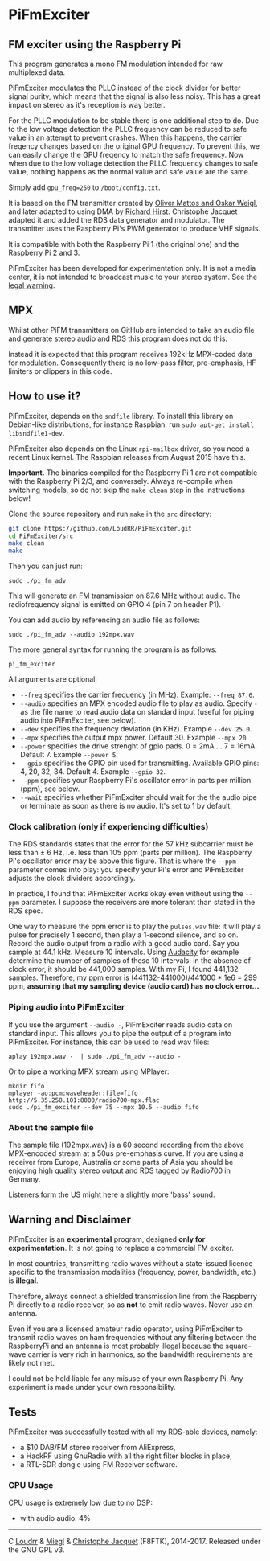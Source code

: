 PiFmExciter
=========


## FM exciter using the Raspberry Pi

This program generates a mono FM modulation intended for raw multiplexed data.

PiFmExciter modulates the PLLC instead of the clock divider for better signal purity, which means that the signal is also less noisy. This has a great impact on stereo as it's reception is way better.

For the PLLC modulation to be stable there is one additional step to do. Due to the low voltage detection the PLLC frequency can be reduced to safe value in an attempt to prevent crashes. When this happens, the carrier freqency changes based on the original GPU frequency.
To prevent this, we can easily change the GPU freqency to match the safe frequency. Now when due to the low voltage detection the PLLC frequency changes to safe value, nothing happens as the normal value and safe value are the same.

Simply add `gpu_freq=250` to `/boot/config.txt`.

It is based on the FM transmitter created by [Oliver Mattos and Oskar Weigl](http://www.icrobotics.co.uk/wiki/index.php/Turning_the_Raspberry_Pi_Into_an_FM_Transmitter), and later adapted to using DMA by [Richard Hirst](https://github.com/richardghirst). Christophe Jacquet adapted it and added the RDS data generator and modulator. The transmitter uses the Raspberry Pi's PWM generator to produce VHF signals.

It is compatible with both the Raspberry Pi 1 (the original one) and the Raspberry Pi 2 and 3.

PiFmExciter has been developed for experimentation only. It is not a media center, it is not intended to broadcast music to your stereo system. See the [legal warning](#warning-and-disclaimer).

## MPX

Whilst other PiFM transmitters on GitHub are intended to take an audio file and generate stereo audio and RDS this program does not do this.

Instead it is expected that this program receives 192kHz MPX-coded data for modulation.  Consequently there is no low-pass filter, pre-emphasis, HF limiters or clippers in this code.

## How to use it?

PiFmExciter, depends on the `sndfile` library. To install this library on Debian-like distributions, for instance Raspbian, run `sudo apt-get install libsndfile1-dev`.

PiFmExciter also depends on the Linux `rpi-mailbox` driver, so you need a recent Linux kernel. The Raspbian releases from August 2015 have this.

**Important.** The binaries compiled for the Raspberry Pi 1 are not compatible with the Raspberry Pi 2/3, and conversely. Always re-compile when switching models, so do not skip the `make clean` step in the instructions below!

Clone the source repository and run `make` in the `src` directory:

```bash
git clone https://github.com/LoudRR/PiFmExciter.git
cd PiFmExciter/src
make clean
make
```

Then you can just run:

```
sudo ./pi_fm_adv
```

This will generate an FM transmission on 87.6 MHz without audio. The radiofrequency signal is emitted on GPIO 4 (pin 7 on header P1).


You can add audio by referencing an audio file as follows:

```
sudo ./pi_fm_adv --audio 192mpx.wav
```

The more general syntax for running the program is as follows:

```
pi_fm_exciter
```

All arguments are optional:

* `--freq` specifies the carrier frequency (in MHz). Example: `--freq 87.6`.
* `--audio` specifies an MPX encoded audio file to play as audio. Specify `-` as the file name to read audio data on standard input (useful for piping audio into PiFmExciter, see below).
* `--dev` specifies the frequency deviation (in KHz). Example `--dev 25.0`.
* `--mpx` specifies the output mpx power. Default 30. Example `--mpx 20`.
* `--power` specifies the drive strenght of gpio pads. 0 = 2mA ... 7 = 16mA. Default 7. Example `--power 5`.
* `--gpio` specifies the GPIO pin used for transmitting. Available GPIO pins: 4, 20, 32, 34. Default 4. Example `--gpio 32`.
* `--ppm` specifies your Raspberry Pi's oscillator error in parts per million (ppm), see below.
* `--wait` specifies whether PiFmExciter should wait for the the audio pipe or terminate as soon as there is no audio. It's set to 1 by default. 

### Clock calibration (only if experiencing difficulties)

The RDS standards states that the error for the 57 kHz subcarrier must be less than ± 6 Hz, i.e. less than 105 ppm (parts per million). The Raspberry Pi's oscillator error may be above this figure. That is where the `--ppm` parameter comes into play: you specify your Pi's error and PiFmExciter adjusts the clock dividers accordingly.

In practice, I found that PiFmExciter works okay even without using the `--ppm` parameter. I suppose the receivers are more tolerant than stated in the RDS spec.

One way to measure the ppm error is to play the `pulses.wav` file: it will play a pulse for precisely 1 second, then play a 1-second silence, and so on. Record the audio output from a radio with a good audio card. Say you sample at 44.1 kHz. Measure 10 intervals. Using [Audacity](http://audacity.sourceforge.net/) for example determine the number of samples of these 10 intervals: in the absence of clock error, it should be 441,000 samples. With my Pi, I found 441,132 samples. Therefore, my ppm error is (441132-441000)/441000 * 1e6 = 299 ppm, **assuming that my sampling device (audio card) has no clock error...**


### Piping audio into PiFmExciter

If you use the argument `--audio -`, PiFmExciter reads audio data on standard input. This allows you to pipe the output of a program into PiFmExciter. For instance, this can be used to read wav files:

```
aplay 192mpx.wav -  | sudo ./pi_fm_adv --audio -
```

Or to pipe a working MPX stream using MPlayer:

```
mkdir fifo
mplayer -ao:pcm:waveheader:file=fifo http://5.35.250.101:8000/radio700-mpx.flac
sudo ./pi_fm_exciter --dev 75 --mpx 10.5 --audio fifo
```

### About the sample file

The sample file (192mpx.wav) is a 60 second recording from the above MPX-encoded stream at a 50us pre-emphasis curve.  If you are using a receiver from Europe, Australia or some parts of Asia you should be enjoying high quality stereo output and RDS tagged by Radio700 in Germany.

Listeners form the US might here a slightly more 'bass' sound.

## Warning and Disclaimer

PiFmExciter is an **experimental** program, designed **only for experimentation**. It is not going to replace a commercial FM exciter.

In most countries, transmitting radio waves without a state-issued licence specific to the transmission modalities (frequency, power, bandwidth, etc.) is **illegal**.

Therefore, always connect a shielded transmission line from the Raspberry Pi directly
to a radio receiver, so as **not** to emit radio waves. Never use an antenna.

Even if you are a licensed amateur radio operator, using PiFmExciter to transmit radio waves on ham frequencies without any filtering between the RaspberryPi and an antenna is most probably illegal because the square-wave carrier is very rich in harmonics, so the bandwidth requirements are likely not met.

I could not be held liable for any misuse of your own Raspberry Pi. Any experiment is made under your own responsibility.


## Tests

PiFmExciter was successfully tested with all my RDS-able devices, namely:

* a $10 DAB/FM stereo receiver from AliExpress,
* a HackRF using GnuRadio with all the right filter blocks in place,
* a RTL-SDR dongle using FM Receiver software.

### CPU Usage

CPU usage is extremely low due to no DSP:

* with audio audio: 4%

--------

C [Loudrr](https://www.loudrr.com) & [Miegl](https://miegl.cz) & [Christophe Jacquet](http://www.jacquet80.eu/) (F8FTK), 2014-2017. Released under the GNU GPL v3.
